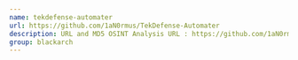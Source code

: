 ```yaml
---
name: tekdefense-automater
url: https://github.com/1aN0rmus/TekDefense-Automater
description: URL and MD5 OSINT Analysis URL : https://github.com/1aN0rmus/TekDefense-Automater Groups : blackarch blackarch-forensic
group: blackarch
---
```

